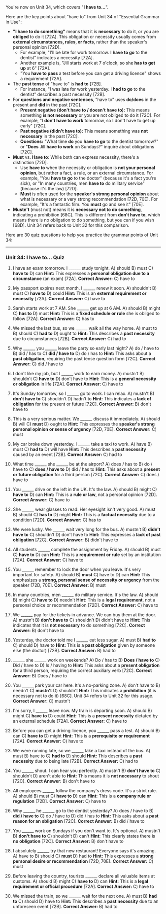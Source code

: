 You're now on Unit 34, which covers "**I have to...**".

Here are the key points about "have to" from Unit 34 of "Essential Grammar in Use":

*   **"I have to do something"** means that it is **necessary** to do it, or you are **obliged** to do it [72A]. This obligation or necessity usually comes from **external circumstances, rules, or facts**, rather than the speaker's personal opinion [72D].
    *   For example, "I'll be late for work tomorrow. I **have to go** to the dentist" indicates a necessity [72A].
    *   Another example is, "Jill starts work at 7 o'clock, so she **has to get up** at 6" [72A].
    *   "You **have to pass** a test before you can get a driving licence" shows a requirement [72A].
*   The **past tense** of "have to" is **had to** [72B].
    *   For instance, "I was late for work yesterday. I **had to go** to the dentist" describes a past necessity [72B].
*   For **questions and negative sentences**, "have to" uses **do/does** in the present and **did** in the past [72C].
    *   **Present negative (don't have to / doesn't have to):** This means something **is not necessary** or you are not obliged to do it [72C]. For example, "I **don't have to work** tomorrow, so I don't have to get up early" [72C].
    *   **Past negative (didn't have to):** This means something was **not necessary** in the past [72C].
    *   **Questions:** "What time **do** you **have to go** to the dentist tomorrow?" or "**Does** Jill **have to work** on Sundays?" inquire about obligations [72C].
*   **Must** vs. **Have to**: While both can express necessity, there's a distinction [72D].
    *   Use **have to** when the necessity or obligation is **not your personal opinion**, but rather a fact, a rule, or an external circumstance. For example, "You **have to go** to the doctor" (because it's a fact you're sick), or "In many countries, men **have to** do military service" (because it's the law) [72D].
    *   **Must** is often used for the **speaker's strong personal opinion** about what is necessary or a very strong recommendation [72D, 70E]. For example, "It's a fantastic film. You **must** go and see it" [70E].
*   **Mustn't** (must not) means it is **necessary not to do something**, indicating a prohibition [68C]. This is different from **don't have to**, which means there is no obligation to do something, but you can if you wish [68D]. Unit 34 refers back to Unit 32 for this comparison.

Here are 30 quiz questions to help you practice the grammar points of Unit 34:

---

### **Unit 34: I have to... Quiz**

1.  I have an exam tomorrow. I ______ study tonight.
    A) should
    B) must
    C) **have to**
    D) can
    **Hint:** This expresses a **personal obligation due to a circumstance** (an exam) [72A].
    ****Correct Answer:**** C) have to

2.  My passport expires next month. I ______ renew it soon.
    A) shouldn't
    B) must
    C) **have to**
    D) could
    **Hint:** This is an **external requirement or necessity** [72A].
    ****Correct Answer:**** C) have to

3.  Sarah starts work at 7 AM. She ______ get up at 6 AM.
    A) should
    B) might
    C) **has to**
    D) must
    **Hint:** This is a **fixed schedule or rule** she is obliged to follow [72A].
    ****Correct Answer:**** C) has to

4.  We missed the last bus, so we ______ walk all the way home.
    A) must to
    B) should
    C) **had to**
    D) ought to
    **Hint:** This describes a **past necessity** due to circumstances [72B].
    ****Correct Answer:**** C) had to

5.  Why ______ you ______ leave the party so early last night?
    A) do / have to
    B) did / has to
    C) **did / have to**
    D) do / has to
    **Hint:** This asks about a **past obligation**, requiring the past tense question form [72C].
    ****Correct Answer:**** C) did / have to

6.  I don't like my job, but I ______ work to earn money.
    A) mustn't
    B) shouldn't
    C) **have to**
    D) don't have to
    **Hint:** This is a **general necessity or obligation** in life [72A].
    ****Correct Answer:**** C) have to

7.  It's Sunday tomorrow, so I ______ go to work. I can relax.
    A) mustn't
    B) **don't have to**
    C) shouldn't
    D) hadn't to
    **Hint:** This indicates a **lack of obligation** for the present or future [72C].
    ****Correct Answer:**** B) don't have to

8.  This is a very serious matter. We ______ discuss it immediately.
    A) should
    B) will
    C) **must**
    D) ought to
    **Hint:** This expresses the **speaker's strong personal opinion or sense of urgency** [72D, 70E].
    ****Correct Answer:**** C) must

9.  My car broke down yesterday. I ______ take a taxi to work.
    A) have
    B) must
    C) **had to**
    D) will have
    **Hint:** This describes a **past necessity** caused by an event [72B].
    ****Correct Answer:**** C) had to

10. What time ______ she ______ be at the airport?
    A) does / has to
    B) do / have to
    C) **does / have to**
    D) did / has to
    **Hint:** This asks about a **present or future obligation** for a third person [72C].
    ****Correct Answer:**** C) does / have to

11. You ______ drive on the left in the UK. It's the law.
    A) should
    B) might
    C) **have to**
    D) can
    **Hint:** This is a **rule or law**, not a personal opinion [72D].
    ****Correct Answer:**** C) have to

12. She ______ wear glasses to read. Her eyesight isn't very good.
    A) must
    B) should
    C) **has to**
    D) might
    **Hint:** This is a **factual necessity** due to a condition [72D].
    ****Correct Answer:**** C) has to

13. We were lucky. We ______ wait very long for the bus.
    A) mustn't
    B) **didn't have to**
    C) shouldn't
    D) don't have to
    **Hint:** This expresses a **lack of past obligation** [72C].
    ****Correct Answer:**** B) didn't have to

14. All students ______ complete the assignment by Friday.
    A) should
    B) must
    C) **have to**
    D) can
    **Hint:** This is a **requirement or rule** set by an institution [72A].
    ****Correct Answer:**** C) have to

15. You ______ remember to lock the door when you leave. It's very important for safety.
    A) should
    B) **must**
    C) have to
    D) can
    **Hint:** This emphasizes a **strong, personal sense of necessity or urgency** from the speaker [72D, 70E].
    ****Correct Answer:**** B) must

16. In many countries, men ______ do military service. It's the law.
    A) should
    B) might
    C) **have to**
    D) needn't
    **Hint:** This is a **legal requirement**, not a personal choice or recommendation [72D].
    ****Correct Answer:**** C) have to

17. We ______ pay for the tickets in advance. We can buy them at the door.
    A) mustn't
    B) **don't have to**
    C) shouldn't
    D) didn't have to
    **Hint:** This indicates that it is **not necessary** to do something [72C].
    ****Correct Answer:**** B) don't have to

18. Yesterday, the doctor told me I ______ eat less sugar.
    A) must
    B) **had to**
    C) should
    D) have to
    **Hint:** This is a **past obligation** given by someone else (the doctor) [72B].
    ****Correct Answer:**** B) had to

19. ______ she ______ work on weekends?
    A) Do / has to
    B) **Does / have to**
    C) Did / have to
    D) Is / having to
    **Hint:** This asks about a **present obligation** for a third person, requiring the correct auxiliary verb [72C].
    ****Correct Answer:**** B) Does / have to

20. You ______ park your car here. It's a no-parking zone.
    A) don't have to
    B) needn't
    C) **mustn't**
    D) shouldn't
    **Hint:** This indicates a **prohibition** (it is necessary not to do it) [68C]. Unit 34 refers to Unit 32 for this usage.
    ****Correct Answer:**** C) mustn't

21. I'm sorry, I ______ leave now. My train is departing soon.
    A) should
    B) might
    C) **have to**
    D) could
    **Hint:** This is a **present necessity** dictated by an external schedule [72A].
    ****Correct Answer:**** C) have to

22. Before you can get a driving licence, you ______ pass a test.
    A) should
    B) can
    C) **have to**
    D) might
    **Hint:** This is a **prerequisite or requirement** [72A].
    ****Correct Answer:**** C) have to

23. We were running late, so we ______ take a taxi instead of the bus.
    A) must
    B) have to
    C) **had to**
    D) should
    **Hint:** This describes a **past necessity** due to being late [72B].
    ****Correct Answer:**** C) had to

24. You ______ shout. I can hear you perfectly.
    A) mustn't
    B) **don't have to**
    C) shouldn't
    D) aren't able to
    **Hint:** This means it is **not necessary** to shout [72C].
    ****Correct Answer:**** B) don't have to

25. All employees ______ follow the company's dress code. It's a strict rule.
    A) should
    B) must
    C) **have to**
    D) can
    **Hint:** This is a **company rule or regulation** [72D].
    ****Correct Answer:**** C) have to

26. Why ______ he ______ go to the dentist yesterday?
    A) does / have to
    B) **did / have to**
    C) do / have to
    D) did / has to
    **Hint:** This asks about a **past reason for an obligation** [72C].
    ****Correct Answer:**** B) did / have to

27. You ______ work on Sundays if you don't want to. It's optional.
    A) mustn't
    B) **don't have to**
    C) shouldn't
    D) can't
    **Hint:** This clearly states there is **no obligation** [72C].
    ****Correct Answer:**** B) don't have to

28. I absolutely ______ try that new restaurant! Everyone says it's amazing.
    A) have to
    B) should
    C) **must**
    D) had to
    **Hint:** This expresses a **strong personal desire or recommendation** [72D, 70E].
    ****Correct Answer:**** C) must

29. Before leaving the country, tourists ______ declare all valuable items at customs.
    A) should
    B) might
    C) **have to**
    D) can
    **Hint:** This is a **legal requirement or official procedure** [72A].
    ****Correct Answer:**** C) have to

30. We missed the train, so we ______ wait for the next one.
    A) must
    B) **had to**
    C) should
    D) have to
    **Hint:** This describes a **past necessity** due to an unforeseen event [72B].
    ****Correct Answer:**** B) had to